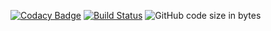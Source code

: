 [![Codacy Badge](https://api.codacy.com/project/badge/Grade/6388b2253a6d47a496dd3ff16bfe7910)](https://app.codacy.com/gh/rhe89/hub-shared?utm_source=github.com&utm_medium=referral&utm_content=rhe89/hub-shared&utm_campaign=Badge_Grade_Settings)
[![Build Status](https://dev.azure.com/rhe89/Hub/_apis/build/status/rhe89.hub-shared?branchName=main)](https://dev.azure.com/rhe89/Hub/_build/latest?definitionId=7&branchName=main)
![GitHub code size in bytes](https://img.shields.io/github/languages/code-size/rhe89/hub-shared)
